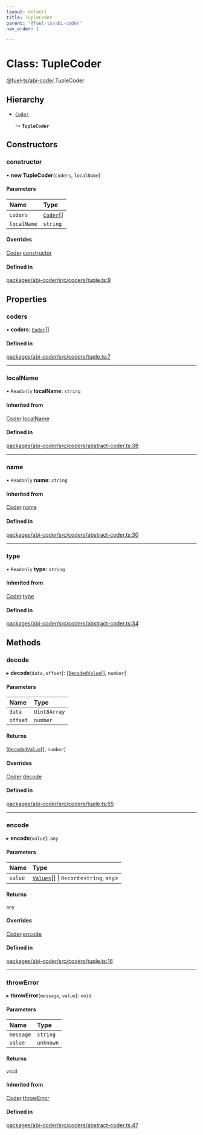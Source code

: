 ```yaml
---
layout: default
title: TupleCoder
parent: "@fuel-ts/abi-coder"
nav_order: 1

---
```


# Class: TupleCoder

[@fuel-ts/abi-coder](../index.md).TupleCoder

## Hierarchy

- [`Coder`](Coder.md)

  ↳ **`TupleCoder`**

## Constructors

### constructor

• **new TupleCoder**(`coders`, `localName`)

#### Parameters

| Name | Type |
| :------ | :------ |
| `coders` | [`Coder`](Coder.md)[] |
| `localName` | `string` |

#### Overrides

[Coder](Coder.md).[constructor](Coder.md#constructor)

#### Defined in

[packages/abi-coder/src/coders/tuple.ts:9](https://github.com/FuelLabs/fuels-ts/blob/master/packages/abi-coder/src/coders/tuple.ts#L9)

## Properties

### coders

• **coders**: [`Coder`](Coder.md)[]

#### Defined in

[packages/abi-coder/src/coders/tuple.ts:7](https://github.com/FuelLabs/fuels-ts/blob/master/packages/abi-coder/src/coders/tuple.ts#L7)

___

### localName

• `Readonly` **localName**: `string`

#### Inherited from

[Coder](Coder.md).[localName](Coder.md#localname)

#### Defined in

[packages/abi-coder/src/coders/abstract-coder.ts:38](https://github.com/FuelLabs/fuels-ts/blob/master/packages/abi-coder/src/coders/abstract-coder.ts#L38)

___

### name

• `Readonly` **name**: `string`

#### Inherited from

[Coder](Coder.md).[name](Coder.md#name)

#### Defined in

[packages/abi-coder/src/coders/abstract-coder.ts:30](https://github.com/FuelLabs/fuels-ts/blob/master/packages/abi-coder/src/coders/abstract-coder.ts#L30)

___

### type

• `Readonly` **type**: `string`

#### Inherited from

[Coder](Coder.md).[type](Coder.md#type)

#### Defined in

[packages/abi-coder/src/coders/abstract-coder.ts:34](https://github.com/FuelLabs/fuels-ts/blob/master/packages/abi-coder/src/coders/abstract-coder.ts#L34)

## Methods

### decode

▸ **decode**(`data`, `offset`): [[`DecodedValue`](../index.md#decodedvalue)[], `number`]

#### Parameters

| Name | Type |
| :------ | :------ |
| `data` | `Uint8Array` |
| `offset` | `number` |

#### Returns

[[`DecodedValue`](../index.md#decodedvalue)[], `number`]

#### Overrides

[Coder](Coder.md).[decode](Coder.md#decode)

#### Defined in

[packages/abi-coder/src/coders/tuple.ts:55](https://github.com/FuelLabs/fuels-ts/blob/master/packages/abi-coder/src/coders/tuple.ts#L55)

___

### encode

▸ **encode**(`value`): `any`

#### Parameters

| Name | Type |
| :------ | :------ |
| `value` | [`Values`](../index.md#values)[] \| `Record`<`string`, `any`\> |

#### Returns

`any`

#### Overrides

[Coder](Coder.md).[encode](Coder.md#encode)

#### Defined in

[packages/abi-coder/src/coders/tuple.ts:16](https://github.com/FuelLabs/fuels-ts/blob/master/packages/abi-coder/src/coders/tuple.ts#L16)

___

### throwError

▸ **throwError**(`message`, `value`): `void`

#### Parameters

| Name | Type |
| :------ | :------ |
| `message` | `string` |
| `value` | `unknown` |

#### Returns

`void`

#### Inherited from

[Coder](Coder.md).[throwError](Coder.md#throwerror)

#### Defined in

[packages/abi-coder/src/coders/abstract-coder.ts:47](https://github.com/FuelLabs/fuels-ts/blob/master/packages/abi-coder/src/coders/abstract-coder.ts#L47)
